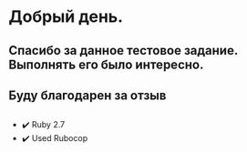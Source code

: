 # Добрый день. 
## Спасибо за данное тестовое задание. Выполнять его было интересно. 
## Буду благодарен за отзыв

## 
- :heavy_check_mark: Ruby 2.7
- :heavy_check_mark: Used Rubocop

